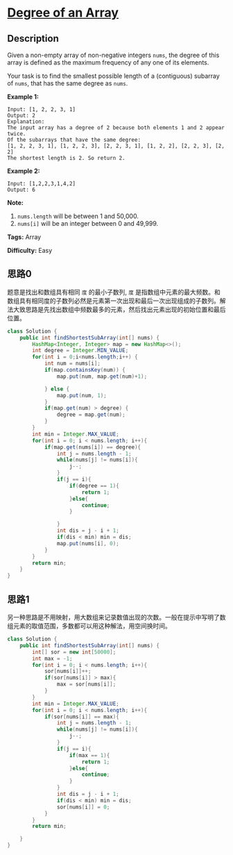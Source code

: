 # [Degree of an Array][title]

## Description

Given a non-empty array of non-negative integers `nums`, the degree of this array is defined as the maximum frequency of any one of its elements.

Your task is to find the smallest possible length of a (contiguous) subarray of `nums`, that has the same degree as `nums`.

**Example 1:**

```
Input: [1, 2, 2, 3, 1]
Output: 2
Explanation:
The input array has a degree of 2 because both elements 1 and 2 appear twice.
Of the subarrays that have the same degree:
[1, 2, 2, 3, 1], [1, 2, 2, 3], [2, 2, 3, 1], [1, 2, 2], [2, 2, 3], [2, 2]
The shortest length is 2. So return 2.
```

**Example 2:**

```
Input: [1,2,2,3,1,4,2]
Output: 6
```

**Note:**

1. `nums.length` will be between 1 and 50,000.
2. `nums[i]` will be an integer between 0 and 49,999.

**Tags:** Array

**Difficulty:** Easy

## 思路0

题意是找出和数组具有相同 `度` 的最小子数列, `度` 是指数组中元素的最大频数。和数组具有相同度的子数列必然是元素第一次出现和最后一次出现组成的子数列。解法大致思路是先找出数组中频数最多的元素，然后找出元素出现的初始位置和最后位置。

``` java
class Solution {
    public int findShortestSubArray(int[] nums) {
        HashMap<Integer, Integer> map = new HashMap<>();
        int degree = Integer.MIN_VALUE;
        for(int i = 0;i<nums.length;i++) {
            int num = nums[i];
            if(map.containsKey(num)) {
                map.put(num, map.get(num)+1);

            } else {
                map.put(num, 1);
            }
            if(map.get(num) > degree) {
                degree = map.get(num);
            }
        }
        int min = Integer.MAX_VALUE;
        for(int i = 0; i < nums.length; i++){
            if(map.get(nums[i]) == degree){
                int j = nums.length - 1;
                while(nums[j] != nums[i]){
                    j--;
                }
                if(j == i){
                    if(degree == 1){
                        return 1;
                    }else{
                        continue;
                    }

                }
                int dis = j - i + 1;
                if(dis < min) min = dis;
                map.put(nums[i], 0);
            }
        }
        return min;
    }
}
```

## 思路1

另一种思路是不用映射，用大数组来记录数值出现的次数。一般在提示中写明了数组元素的取值范围，多数都可以用这种解法，用空间换时间。

``` java
class Solution {
    public int findShortestSubArray(int[] nums) {
        int[] sor = new int[50000];
        int max = -1;
        for(int i = 0; i < nums.length; i++){
            sor[nums[i]]++;
            if(sor[nums[i]] > max){
                max = sor[nums[i]];
            }
        }
        int min = Integer.MAX_VALUE;
        for(int i = 0; i < nums.length; i++){
            if(sor[nums[i]] == max){
                int j = nums.length - 1;
                while(nums[j] != nums[i]){
                    j--;
                }
                if(j == i){
                    if(max == 1){
                        return 1;
                    }else{
                        continue;
                    }
                }
                int dis = j - i + 1;
                if(dis < min) min = dis;
                sor[nums[i]] = 0;
            }
        }
        return min;

    }
}
```



[title]: https://leetcode.com/problems/longest-continuous-increasing-subsequence
